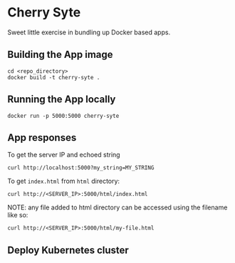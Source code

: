 # Cherry Syte
Sweet little exercise in bundling up Docker based apps.

## Building the App image
```
cd <repo_directory>
docker build -t cherry-syte .
```

## Running the App locally
```
docker run -p 5000:5000 cherry-syte
```

## App responses
To get the server IP and echoed string
```
curl http://localhost:5000?my_string=MY_STRING
```
To get `index.html` from `html` directory:
```
curl http://<SERVER_IP>:5000/html/index.html
```
NOTE: any file added to html directory can be accessed using the filename like so:
```
curl http://<SERVER_IP>:5000/html/my-file.html
```

## Deploy Kubernetes cluster

